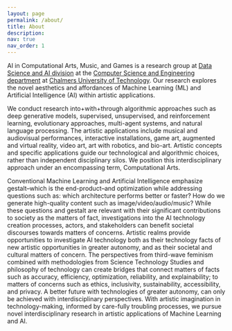```yaml
---
layout: page
permalink: /about/
title: About
description: 
nav: true
nav_order: 1
---
```


AI in Computational Arts, Music, and Games is a research group at [Data Science and AI division](https://www.chalmers.se/en/departments/cse/our-research/data-science-and-ai/) at the [Computer Science and Engineering department](https://www.chalmers.se/en/departments/cse/) at [Chalmers University of Technology](https://www.chalmers.se). Our research explores the novel aesthetics and affordances of Machine Learning (ML) and Artificial Intelligence (AI) within artistic applications.

We conduct research into+with+through algorithmic approaches such as deep generative models, supervised, unsupervised, and reinforcement learning, evolutionary approaches, multi-agent systems, and natural language processing. The artistic applications include musical and audiovisual performances, interactive installations, game art, augmented and virtual reality, video art, art with robotics, and bio-art. Artistic concepts and specific applications guide our technological and algorithmic choices, rather than independent disciplinary silos. We position this interdisciplinary approach under an encompassing term, Computational Arts.

Conventional Machine Learning and Artificial Intelligence emphasize gestalt–which is the end-product–and optimization while addressing questions such as: which architecture performs better or faster? How do we generate high-quality content such as image/video/audio/music? While these questions and gestalt are relevant with their significant contributions to society as the matters of fact, investigations into the AI technology creation processes, actors, and stakeholders can benefit societal discourses towards matters of concerns. Artistic realms provide opportunities to investigate AI technology both as their technology facts of new artistic opportunities in greater autonomy, and as their societal and cultural matters of concern.
The perspectives from third-wave feminism combined with methodologies from Science Technology Studies and philosophy of technology can create bridges that connect matters of facts such as accuracy, efficiency, optimization, reliability, and explainability; to matters of concerns such as ethics, inclusivity, sustainability, accessibility, and privacy. A better future with technologies of greater autonomy, can only be achieved with interdisciplinary perspectives. With artistic imagination in technology-making, informed by care-fully troubling processes, we pursue novel interdisciplinary research in artistic applications of Machine Learning and AI.